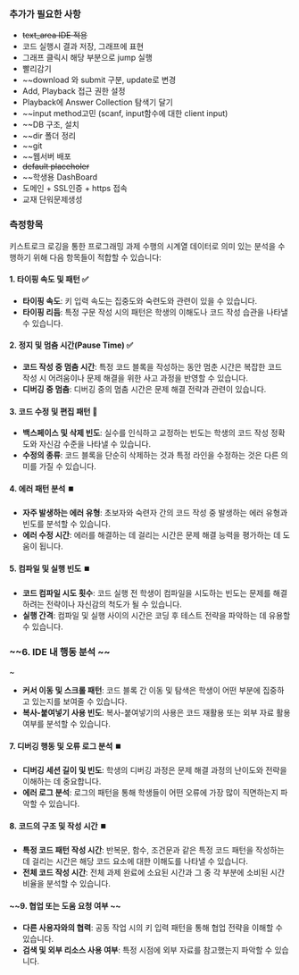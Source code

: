 ### 추가가 필요한 사항
* ~~text_area IDE 적용~~
* 코드 실행시 결과 저장, 그래프에 표현
* 그래프 클릭시 해당 부분으로 jump 실행
* 빨리감기
* ~~download 와 submit 구분, update로 변경
* Add, Playback 접근 권한 설정
* Playback에 Answer Collection 탐색기 달기
* ~~input method고민 (scanf, input함수에 대한 client input)
* ~~DB 구조, 설치
* ~~dir 폴더 정리
* ~~git
* ~~웹서버 배포
* ~~default placeholer~~
* ~~학생용 DashBoard
* 도메인 + SSL인증 + https 접속
* 교재 단워문제생성
### 측정항목
키스트로크 로깅을 통한 프로그래밍 과제 수행의 시계열 데이터로 의미 있는 분석을 수행하기 위해 다음 항목들이 적합할 수 있습니다:
#### 1. **타이핑 속도 및 패턴** ✅

- **타이핑 속도**: 키 입력 속도는 집중도와 숙련도와 관련이 있을 수 있습니다.
- **타이핑 리듬**: 특정 구문 작성 시의 패턴은 학생의 이해도나 코드 작성 습관을 나타낼 수 있습니다.

#### 2. **정지 및 멈춤 시간(Pause Time)** ✅

- **코드 작성 중 멈춤 시간**: 특정 코드 블록을 작성하는 동안 멈춘 시간은 복잡한 코드 작성 시 어려움이나 문제 해결을 위한 사고 과정을 반영할 수 있습니다.
- **디버깅 중 멈춤**: 디버깅 중의 멈춤 시간은 문제 해결 전략과 관련이 있습니다.

#### 3. **코드 수정 및 편집 패턴** 🔼

- **백스페이스 및 삭제 빈도**: 실수를 인식하고 교정하는 빈도는 학생의 코드 작성 정확도와 자신감 수준을 나타낼 수 있습니다.
- **수정의 종류**: 코드 블록을 단순히 삭제하는 것과 특정 라인을 수정하는 것은 다른 의미를 가질 수 있습니다.

#### 4. **에러 패턴 분석** ⏹️

- **자주 발생하는 에러 유형**: 초보자와 숙련자 간의 코드 작성 중 발생하는 에러 유형과 빈도를 분석할 수 있습니다.
- **에러 수정 시간**: 에러를 해결하는 데 걸리는 시간은 문제 해결 능력을 평가하는 데 도움이 됩니다.

#### 5. **컴파일 및 실행 빈도** ⏹️

- **코드 컴파일 시도 횟수**: 코드 실행 전 학생이 컴파일을 시도하는 빈도는 문제를 해결하려는 전략이나 자신감의 척도가 될 수 있습니다.
- **실행 간격**: 컴파일 및 실행 사이의 시간은 코딩 후 테스트 전략을 파악하는 데 유용할 수 있습니다.

### ~~6. **IDE 내 행동 분석** ~~
~
- **커서 이동 및 스크롤 패턴**: 코드 블록 간 이동 및 탐색은 학생이 어떤 부분에 집중하고 있는지를 보여줄 수 있습니다.
- **복사-붙여넣기 사용 빈도**: 복사-붙여넣기의 사용은 코드 재활용 또는 외부 자료 활용 여부를 분석할 수 있습니다.

#### 7. **디버깅 행동 및 오류 로그 분석** ⏹️

- **디버깅 세션 길이 및 빈도**: 학생의 디버깅 과정은 문제 해결 과정의 난이도와 전략을 이해하는 데 중요합니다.
- **에러 로그 분석**: 로그의 패턴을 통해 학생들이 어떤 오류에 가장 많이 직면하는지 파악할 수 있습니다.

#### 8. **코드의 구조 및 작성 시간** ⏹️

- **특정 코드 패턴 작성 시간**: 반복문, 함수, 조건문과 같은 특정 코드 패턴을 작성하는 데 걸리는 시간은 해당 코드 요소에 대한 이해도를 나타낼 수 있습니다.
- **전체 코드 작성 시간**: 전체 과제 완료에 소요된 시간과 그 중 각 부분에 소비된 시간 비율을 분석할 수 있습니다.

#### ~~9. **협업 또는 도움 요청 여부** ~~

- **다른 사용자와의 협력**: 공동 작업 시의 키 입력 패턴을 통해 협업 전략을 이해할 수 있습니다.
- **검색 및 외부 리소스 사용 여부**: 특정 시점에 외부 자료를 참고했는지 파악할 수 있습니다.
